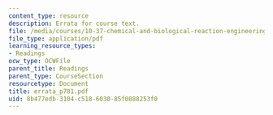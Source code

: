```yaml
---
content_type: resource
description: Errata for course text.
file: /media/courses/10-37-chemical-and-biological-reaction-engineering-spring-2007/8b477edb3104c518603085f0888253f0_errata_p781.pdf
file_type: application/pdf
learning_resource_types:
- Readings
ocw_type: OCWFile
parent_title: Readings
parent_type: CourseSection
resourcetype: Document
title: errata_p781.pdf
uid: 8b477edb-3104-c518-6030-85f0888253f0
---
```

